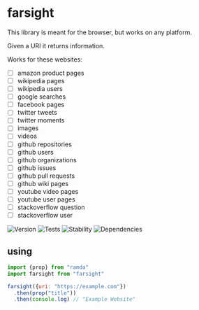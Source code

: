 # farsight

This library is meant for the browser, but works on any platform.

Given a URI it returns information.

Works for these websites:

  - [ ] amazon product pages
  - [ ] wikipedia pages
  - [ ] wikipedia users
  - [ ] google searches
  - [ ] facebook pages
  - [ ] twitter tweets
  - [ ] twitter moments
  - [ ] images
  - [ ] videos
  - [ ] github repositories
  - [ ] github users
  - [ ] github organizations
  - [ ] github issues
  - [ ] github pull requests
  - [ ] github wiki pages
  - [ ] youtube video pages
  - [ ] youtube user pages
  - [ ] stackoverflow question
  - [ ] stackoverflow user

![Version][BADGE_VERSION]
![Tests][BADGE_TRAVIS]
![Stability][BADGE_STABILITY]
![Dependencies][BADGE_DEPENDENCY]


## using

``` javascript
import {prop} from "ramda"
import farsight from "farsight"

farsight({uri: "https://example.com"})
  .then(prop("title"))
  .then(console.log) // "Example Website"
```

[BADGE_TRAVIS]: https://img.shields.io/travis/krainboltgreene/farsight.js.svg?maxAge=2592000&style=flat-square
[BADGE_VERSION]: https://img.shields.io/npm/v/farsight.svg?maxAge=2592000&style=flat-square
[BADGE_STABILITY]: https://img.shields.io/badge/stability-strong-green.svg?maxAge=2592000&style=flat-square
[BADGE_DEPENDENCY]: https://img.shields.io/david/krainboltgreene/farsight.js.svg?maxAge=2592000&style=flat-square
